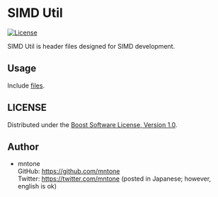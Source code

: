 # SIMD Util

[![License](https://img.shields.io/github/license/mntone/simdutil.svg?style=flat-square)](https://github.com/mntone/simdutil/blob/master/LICENSE.txt)

SIMD Util is header files designed for SIMD development.

## Usage

Include [files](https://github.com/mntone/simdutil/blob/master/include/).

## LICENSE

Distributed under the [Boost Software License, Version 1.0](https://github.com/mntone/simdutil/blob/master/LICENSE.txt).

## Author

- mntone<br>
	GitHub: https://github.com/mntone<br>
	Twitter: https://twitter.com/mntone (posted in Japanese; however, english is ok)
